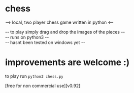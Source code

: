 # chess
--> local, two player chess game written in python <--

 -- to play simply drag and drop the images of the pieces --  
 -- runs on python3 --  
 -- hasnt been tested on windows yet --  

# improvements are welcome :)   
to play run `python3 chess.py`


[free for non commercial use][v0.92]
